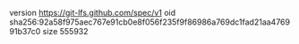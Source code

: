version https://git-lfs.github.com/spec/v1
oid sha256:92a58f975aec767e91cb0e8f056f235f9f86986a769dc1fad21aa476991b37c0
size 555932
